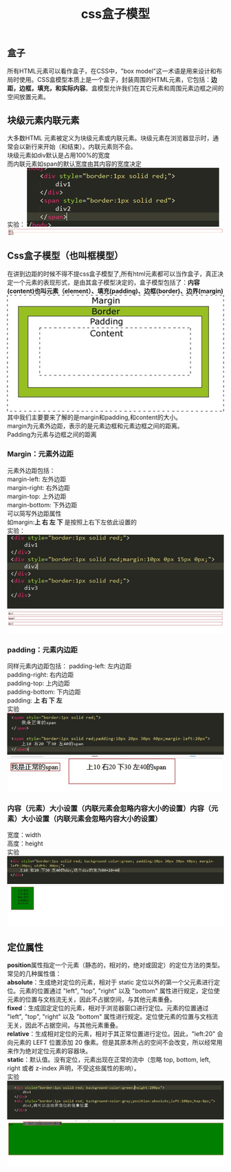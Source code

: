 ﻿---
layout: post
title: css盒子模型
tags:
- css
- html
categories: css
description: 所有HTML元素可以看作盒子，在CSS中，"box model"这一术语是用来设计和布局时使用。CSS盒模型本质上是一个盒子，封装周围的HTML元素。
---
## 盒子
所有HTML元素可以看作盒子，在CSS中，"box model"这一术语是用来设计和布局时使用。CSS盒模型本质上是一个盒子，封装周围的HTML元素，它包括：**边距，边框，填充，和实际内容**。盒模型允许我们在其它元素和周围元素边框之间的空间放置元素。

<!-- more -->

## 块级元素内联元素
大多数HTML 元素被定义为块级元素或内联元素。块级元素在浏览器显示时，通常会以新行来开始（和结束）。内联元素则不会。  
块级元素如div默认是占用100%的宽度  
而内联元素如span的默认宽度由其内容的宽度决定  
实验：
![代码](\assets\img\css_1.jpg)
![结果](\assets\img\css_2.jpg)
## Css盒子模型（也叫框模型）
在讲到边距的时候不得不提css盒子模型了,所有html元素都可以当作盒子，真正决定一个元素的表现形式，是由其盒子模型决定的，盒子模型包括了：**内容(content)也叫元素（element）、填充(padding)、边框(border)、边界(margin)**
![盒子](\assets\img\css_3.jpg)
其中我们主要要来了解的是margin和padding,和content的大小。  
margin为元素外边距，表示的是元素边框和元素边框之间的距离。  
Padding为元素与边框之间的距离  
### Margin：元素外边距
元素外边距包括：  
margin-left: 左外边距  
margin-right: 右外边距  
margin-top: 上外边距  
margin-bottom: 下外边距  
可以简写外边距属性  
如margin:**上 右 左 下**
是按照上右下左依此设置的  
实验：  
![代码](\assets\img\css_4.jpg)
![结果](\assets\img\css_5.jpg)
### padding：元素内边距
同样元素内边距包括：
padding-left: 左内边距  
padding-right: 右内边距  
padding-top: 上内边距  
padding-bottom: 下内边距  
padding: **上 右 下 左**  
实验  
![代码](\assets\img\css_6.jpg)
![结果](\assets\img\css_7.jpg)
### 内容（元素）大小设置（内联元素会忽略内容大小的设置）内容（元素）大小设置（内联元素会忽略内容大小的设置）
宽度：width  
高度：height  
实验  
![代码](\assets\img\css_8.jpg)
![结果](\assets\img\css_9.jpg)
## 定位属性
**position**属性指定一个元素（静态的，相对的，绝对或固定）的定位方法的类型。  
常见的几种属性值：  
**absolute**：生成绝对定位的元素，相对于 static 定位以外的第一个父元素进行定位。元素的位置通过 "left", "top", "right" 以及 "bottom" 属性进行规定，定位使元素的位置与文档流无关，因此不占据空间，与其他元素重叠。  
**fixed**：生成固定定位的元素，相对于浏览器窗口进行定位。元素的位置通过 "left", "top", "right" 以及 "bottom" 属性进行规定。定位使元素的位置与文档流无关，因此不占据空间，与其他元素重叠。  
**relative**：生成相对定位的元素，相对于其正常位置进行定位。因此，"left:20" 会向元素的 LEFT 位置添加 20 像素。但是其原本所占的空间不会改变，所以经常用来作为绝对定位元素的容器块。  
**static**：默认值。没有定位，元素出现在正常的流中（忽略 top, bottom, left, right 或者 z-index 声明，不受这些属性的影响）。  
实验  
![代码](\assets\img\css_10.jpg)
![结果](\assets\img\css_11.jpg)








